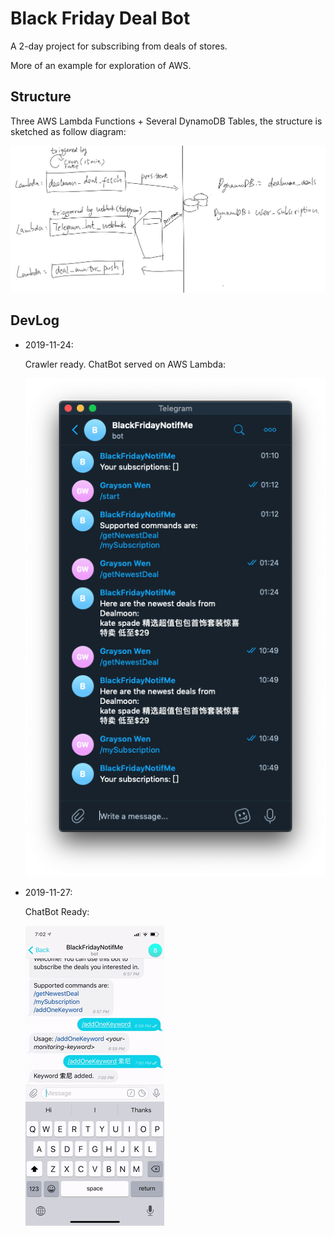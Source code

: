 # Black Friday Deal Bot

A 2-day project for subscribing from deals of stores. 

More of an example for exploration of AWS.

## Structure

Three AWS Lambda Functions + Several DynamoDB Tables, the structure is sketched as follow diagram:

![](doc/sketch_diagram.png)

## DevLog

 - 2019-11-24:

   Crawler ready. ChatBot served on AWS Lambda:

   ![](doc/dev-screenshot-0.png)

 - 2019-11-27:

   ChatBot Ready:

   ![](doc/gif-add-subscription.gif)


